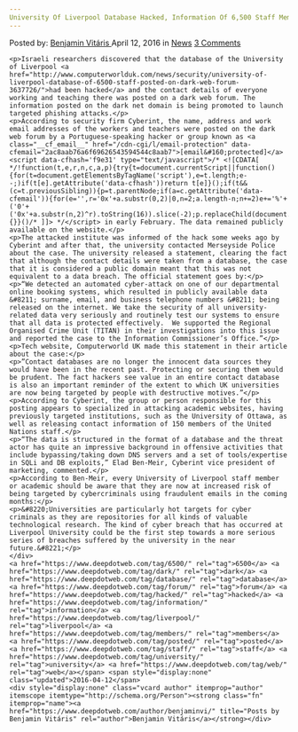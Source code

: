 ```yaml
---
University Of Liverpool Database Hacked, Information Of 6,500 Staff Members Posted On Dark Web Forum
---
```

<article class="post-listing post-13700 post type-post status-publish format-standard hentry category-news tag-3612 tag-dark tag-database tag-forum tag-hacked tag-information tag-liverpool tag-members tag-posted tag-staff tag-university tag-web">
    <div class="post-inner">
        <span>Posted by: <a href="https://www.deepdotweb.com/author/benjaminvi/" title="">Benjamin Vitáris </a></span>
    <span>April 12, 2016</span>
    <span>in <a href="https://www.deepdotweb.com/category/news/" rel="category tag">News</a></span>
    <span><a href="https://www.deepdotweb.com/2016/04/12/university-liverpool-database-hacked-information-6500-staff-members-posted-dark-web-forum/#comments">3 Comments</a></span>
    </p>
    <div class="clear"></div>
    
    <p>Israeli researchers discovered that the database of the University of Liverpool <a href="http://www.computerworlduk.com/news/security/university-of-liverpool-database-of-6500-staff-posted-on-dark-web-forum-3637726/">had been hacked</a> and the contact details of everyone working and teaching there was posted on a dark web forum. The information posted on the dark net domain is being promoted to launch targeted phishing attacks.</p>
    <p>According to security firm Cyberint, the name, address and work email addresses of the workers and teachers were posted on the dark web forum by a Portuguese-speaking hacker or group known as <a class="__cf_email__" href="/cdn-cgi/l/email-protection" data-cfemail="2ac8aab76a6f69626543594544c8aab7">[email&#160;protected]</a><script data-cfhash='f9e31' type="text/javascript">/* <![CDATA[ */!function(t,e,r,n,c,a,p){try{t=document.currentScript||function(){for(t=document.getElementsByTagName('script'),e=t.length;e--;)if(t[e].getAttribute('data-cfhash'))return t[e]}();if(t&&(c=t.previousSibling)){p=t.parentNode;if(a=c.getAttribute('data-cfemail')){for(e='',r='0x'+a.substr(0,2)|0,n=2;a.length-n;n+=2)e+='%'+('0'+('0x'+a.substr(n,2)^r).toString(16)).slice(-2);p.replaceChild(document.createTextNode(decodeURIComponent(e)),c)}p.removeChild(t)}}catch(u){}}()/* ]]> */</script> in early February. The data remained publicly available on the website.</p>
    <p>The attacked institute was informed of the hack some weeks ago by Cyberint and after that, the university contacted Merseyside Police about the case. The university released a statement, clearing the fact that although the contact details were taken from a database, the case that it is considered a public domain meant that this was not equivalent to a data breach. The official statement goes by:</p>
    <p>“We detected an automated cyber-attack on one of our departmental online booking systems, which resulted in publicly available data &#8211; surname, email, and business telephone numbers &#8211; being released on the internet. We take the security of all university-related data very seriously and routinely test our systems to ensure that all data is protected effectively.  We supported the Regional Organised Crime Unit (TITAN) in their investigations into this issue and reported the case to the Information Commissioner’s Office.”</p>
    <p>Tech website, Computerworld UK made this statement in their article about the case:</p>
    <p>”Contact databases are no longer the innocent data sources they would have been in the recent past. Protecting or securing them would be prudent. The fact hackers see value in an entire contact database is also an important reminder of the extent to which UK universities are now being targeted by people with destructive motives.”</p>
    <p>According to Cyberint, the group or person responsible for this posting appears to specialized in attacking academic websites, having previously targeted institutions, such as the University of Ottawa, as well as releasing contact information of 150 members of the United Nations staff.</p>
    <p>“The data is structured in the format of a database and the threat actor has quite an impressive background in offensive activities that include bypassing/taking down DNS servers and a set of tools/expertise in SQLi and DB exploits,” Elad Ben-Meir, Cyberint vice president of marketing, commented.</p>
    <p>According to Ben-Meir, every University of Liverpool staff member or academic should be aware that they are now at increased risk of being targeted by cybercriminals using fraudulent emails in the coming months:</p>
    <p>&#8220;Universities are particularly hot targets for cyber criminals as they are repositories for all kinds of valuable technological research. The kind of cyber breach that has occurred at Liverpool University could be the first step towards a more serious series of breaches suffered by the university in the near future.&#8221;</p>
    </div>
    <a href="https://www.deepdotweb.com/tag/6500/" rel="tag">6500</a> <a href="https://www.deepdotweb.com/tag/dark/" rel="tag">dark</a> <a href="https://www.deepdotweb.com/tag/database/" rel="tag">database</a> <a href="https://www.deepdotweb.com/tag/forum/" rel="tag">forum</a> <a href="https://www.deepdotweb.com/tag/hacked/" rel="tag">hacked</a> <a href="https://www.deepdotweb.com/tag/information/" rel="tag">information</a> <a href="https://www.deepdotweb.com/tag/liverpool/" rel="tag">liverpool</a> <a href="https://www.deepdotweb.com/tag/members/" rel="tag">members</a> <a href="https://www.deepdotweb.com/tag/posted/" rel="tag">posted</a> <a href="https://www.deepdotweb.com/tag/staff/" rel="tag">staff</a> <a href="https://www.deepdotweb.com/tag/university/" rel="tag">university</a> <a href="https://www.deepdotweb.com/tag/web/" rel="tag">web</a></span> <span style="display:none" class="updated">2016-04-12</span>
    <div style="display:none" class="vcard author" itemprop="author" itemscope itemtype="http://schema.org/Person"><strong class="fn" itemprop="name"><a href="https://www.deepdotweb.com/author/benjaminvi/" title="Posts by Benjamin Vitáris" rel="author">Benjamin Vitáris</a></strong></div>
    
